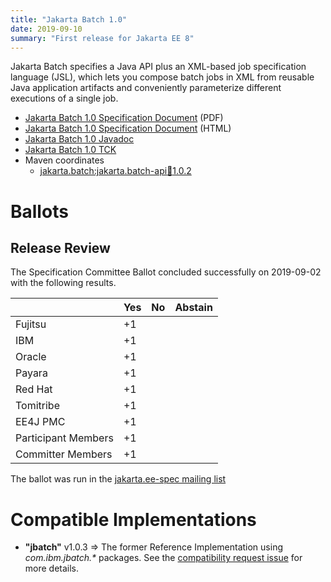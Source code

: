```yaml
---
title: "Jakarta Batch 1.0"
date: 2019-09-10
summary: "First release for Jakarta EE 8"
---
```

Jakarta Batch specifies a Java API plus an XML-based job specification language (JSL), which lets you compose batch jobs in XML from reusable Java application artifacts and conveniently parameterize different executions of a single job.

* [Jakarta Batch 1.0 Specification Document](./batch-spec-1.0.pdf) (PDF)
* [Jakarta Batch 1.0 Specification Document](./batch-spec-1.0.html) (HTML)
* [Jakarta Batch 1.0 Javadoc](./apidocs)
* [Jakarta Batch 1.0 TCK](https://download.eclipse.org/jakartaee/batch/1.0/jakarta.batch.official.tck-1.0.2.zip)
* Maven coordinates
  * [jakarta.batch:jakarta.batch-api:jar:1.0.2](https://search.maven.org/artifact/jakarta.batch/jakarta.batch-api/1.0.2/jar)

# Ballots

## Release Review

The Specification Committee Ballot concluded successfully on 2019-09-02 with the following results.

|                       |  Yes    | No      | Abstain  |
|-----------------------|---------|---------|----------|
|Fujitsu                |   +1    |         |          |
|IBM                    |   +1    |         |          |
|Oracle                 |   +1    |         |          |
|Payara                 |   +1    |         |          |
|Red Hat                |   +1    |         |          |
|Tomitribe              |   +1    |         |          |
|EE4J PMC               |   +1    |         |          |
|Participant Members    |   +1    |         |          |
|Committer Members      |   +1    |         |          |

The ballot was run in the [jakarta.ee-spec mailing list](https://www.eclipse.org/lists/jakarta.ee-spec/msg00503.html)


# Compatible Implementations

* **"jbatch"** v1.0.3 =>  The former Reference Implementation using _com.ibm.jbatch.*_ packages.  See the [compatibility request issue](https://github.com/eclipse-ee4j/batch-api/issues/5) for more details.
